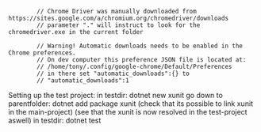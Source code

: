             // Chrome Driver was manually downloaded from https://sites.google.com/a/chromium.org/chromedriver/downloads
            // parameter "." will instruct to look for the chromedriver.exe in the current folder

            // Warning! Automatic downloads needs to be enabled in the Chrome preferences.
            // On dev computer this preference JSON file is located at:
            // /home/tony/.config/google-chrome/Default/Preferences
            // in there set "automatic_downloads":{} to
            // "automatic_downloads":1


Setting up the test project:
in testdir: dotnet new xunit
go down to parentfolder: dotnet add package xunit
(check that its possible to link xunit in the main-project)
(see that the xunit is now resolved in the test-project aswell)
in testdir: dotnet test